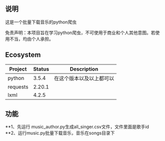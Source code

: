 ## 说明
这是一个批量下载音乐的python爬虫


免责声明：本项目旨在学习python爬虫，不可使用于商业和个人其他意图。若使用不当，均由个人承担。

## Ecosystem

| Project | Status | Description |
|---------|--------|-------------|
| python          | 3.5.4 | 在这个版本以及以上都可以 |
| requests    | 2.20.1 |   |
| lxml    | 4.2.5 |   |

## 功能

**1、先运行 music_author.py生成all_singer.csv文件，文件里面是歌手id
**2、运行music.py批量下载音乐，音乐在songs目录下